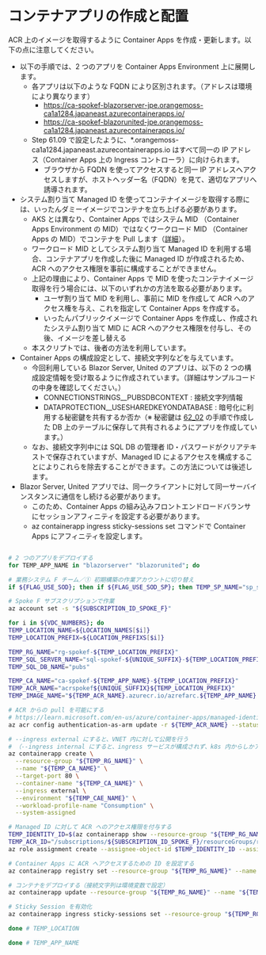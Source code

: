 # コンテナアプリの作成と配置

ACR 上のイメージを取得するように Container Apps を作成・更新します。以下の点に注意してください。

- 以下の手順では、2 つのアプリを Container Apps Environment 上に展開します。
  - 各アプリは以下のような FQDN により区別されます。（アドレスは環境により異なります）
    - https://ca-spokef-blazorserver-jpe.orangemoss-ca1a1284.japaneast.azurecontainerapps.io/
    - https://ca-spokef-blazorunited-jpe.orangemoss-ca1a1284.japaneast.azurecontainerapps.io/
  - Step 61.09 で設定したように、*.orangemoss-ca1a1284.japaneast.azurecontainerapps.io はすべて同一の IP アドレス（Container Apps 上の Ingress コントローラ）に向けられます。
    - ブラウザから FQDN を使ってアクセスすると同一 IP アドレスへアクセスしますが、ホストヘッダー名（FQDN）を見て、適切なアプリへ誘導されます。
- システム割り当て Managed ID を使ってコンテナイメージを取得する際には、いったんダミーイメージでコンテナを立ち上げる必要があります。
  - AKS とは異なり、Container Apps ではシステム MID （Container Apps Environment の MID）ではなくワークロード MID （Container Apps の MID）でコンテナを Pull します（[詳細](https://learn.microsoft.com/en-us/azure/container-apps/managed-identity-image-pull)）。
  - ワークロード MID としてシステム割り当て Managed ID を利用する場合、コンテナアプリを作成した後に Managed ID が作成されるため、ACR へのアクセス権限を事前に構成することができません。
  - 上記の理由により、Container Apps で MID を使ったコンテナイメージ取得を行う場合には、以下のいずれかの方法を取る必要があります。
    - ユーザ割り当て MID を利用し、事前に MID を作成して ACR へのアクセス権を与え、これを指定して Container Apps を作成する。
    - いったんパブリックイメージで Container Apps を作成し、作成されたシステム割り当て MID に ACR へのアクセス権限を付与し、その後、イメージを差し替える
  - 本スクリプトでは、後者の方法を利用しています。
- Container Apps の構成設定として、接続文字列などを与えています。
  - 今回利用している Blazor Server, United のアプリは、以下の 2 つの構成設定情報を受け取るように作成されています。（詳細はサンプルコードの中身を確認してください。）
    - CONNECTIONSTRINGS__PUBSDBCONTEXT : 接続文字列情報
    - DATAPROTECTION__USESHAREDKEYONDATABASE : 暗号化に利用する秘密鍵を共有するか否か（※ 秘密鍵は [62_02](62_02_SQL%20DB%20のセットアップ.md) の手順で作成した DB 上のテーブルに保存して共有されるようにアプリを作成しています。）
  - なお、接続文字列中には SQL DB の管理者 ID・パスワードがクリアテキストで保存されていますが、Managed ID によるアクセスを構成することによりこれらを除去することができます。この方法については後述します。
- Blazor Server, United アプリでは、同一クライアントに対して同一サーバインスタンスに通信をし続ける必要があります。
  - このため、Container Apps の組み込みフロントエンドロードバランサにセッションアフィニティを設定する必要があります。
  - az containerapp ingress sticky-sessions set コマンドで Container Apps にアフィニティを設定します。

```bash

# 2 つのアプリをデプロイする
for TEMP_APP_NAME in "blazorserver" "blazorunited"; do

# 業務システム F チーム／① 初期構築の作業アカウントに切り替え
if ${FLAG_USE_SOD}; then if ${FLAG_USE_SOD_SP}; then TEMP_SP_NAME="sp_spokef_dev"; az login --service-principal --username ${SP_APP_IDS[${TEMP_SP_NAME}]} --password ${SP_PWDS[${TEMP_SP_NAME}]} --tenant ${PRIMARY_DOMAIN_NAME} --allow-no-subscriptions; else az account clear; az login -u "user_spokef_dev@${PRIMARY_DOMAIN_NAME}" -p "${ADMIN_PASSWORD}"; fi; fi

# Spoke F サブスクリプションで作業
az account set -s "${SUBSCRIPTION_ID_SPOKE_F}"

for i in ${VDC_NUMBERS}; do
TEMP_LOCATION_NAME=${LOCATION_NAMES[$i]}
TEMP_LOCATION_PREFIX=${LOCATION_PREFIXS[$i]}

TEMP_RG_NAME="rg-spokef-${TEMP_LOCATION_PREFIX}"
TEMP_SQL_SERVER_NAME="sql-spokef-${UNIQUE_SUFFIX}-${TEMP_LOCATION_PREFIX}"
TEMP_SQL_DB_NAME="pubs"

TEMP_CA_NAME="ca-spokef-${TEMP_APP_NAME}-${TEMP_LOCATION_PREFIX}"
TEMP_ACR_NAME="acrspokef${UNIQUE_SUFFIX}${TEMP_LOCATION_PREFIX}"
TEMP_IMAGE_NAME="${TEMP_ACR_NAME}.azurecr.io/azrefarc.${TEMP_APP_NAME}:latest"

# ACR からの pull を可能にする
# https://learn.microsoft.com/en-us/azure/container-apps/managed-identity-image-pull?tabs=bash&pivots=portal
az acr config authentication-as-arm update -r ${TEMP_ACR_NAME} --status enabled

# --ingress external にすると、VNET 内に対して公開を行う
# （--ingress internal にすると、ingress サービスが構成されず、k8s 内からしかアクセスできなくなる）
az containerapp create \
  --resource-group "${TEMP_RG_NAME}" \
  --name "${TEMP_CA_NAME}" \
  --target-port 80 \
  --container-name "${TEMP_CA_NAME}" \
  --ingress external \
  --environment "${TEMP_CAE_NAME}" \
  --workload-profile-name "Consumption" \
  --system-assigned

# Managed ID に対して ACR へのアクセス権限を付与する
TEMP_IDENTITY_ID=$(az containerapp show --resource-group "${TEMP_RG_NAME}" --name "${TEMP_CA_NAME}" --query identity.principalId -o tsv)
TEMP_ACR_ID="/subscriptions/${SUBSCRIPTION_ID_SPOKE_F}/resourceGroups/rg-spokef-${TEMP_LOCATION_PREFIX}/providers/Microsoft.ContainerRegistry/registries/${TEMP_ACR_NAME}"
az role assignment create --assignee-object-id $TEMP_IDENTITY_ID --assignee-principal-type ServicePrincipal --role "AcrPull" --scope $TEMP_ACR_ID

# Container Apps に ACR へアクセスするための ID を設定する
az containerapp registry set --resource-group "${TEMP_RG_NAME}" --name "${TEMP_CA_NAME}" --server ${TEMP_ACR_NAME}.azurecr.io --identity system

# コンテナをデプロイする（接続文字列は環境変数で設定）
az containerapp update --resource-group "${TEMP_RG_NAME}" --name "${TEMP_CA_NAME}" --image "${TEMP_IMAGE_NAME}" --workload-profile-name "Consumption" --set-env-vars "CONNECTIONSTRINGS__PUBSDBCONTEXT=Server=tcp:${TEMP_SQL_SERVER_NAME}.database.windows.net,1433;Initial Catalog=${TEMP_SQL_DB_NAME};Persist Security Info=False;User ID=${ADMIN_USERNAME};Password=${ADMIN_PASSWORD};MultipleActiveResultSets=False;Encrypt=True;TrustServerCertificate=False;Connection Timeout=30;" "DATAPROTECTION__USESHAREDKEYONDATABASE=True" --min-replicas 3

# Sticky Session を有効化
az containerapp ingress sticky-sessions set --resource-group "${TEMP_RG_NAME}" --name "${TEMP_CA_NAME}" --affinity sticky

done # TEMP_LOCATION

done # TEMP_APP_NAME

```
